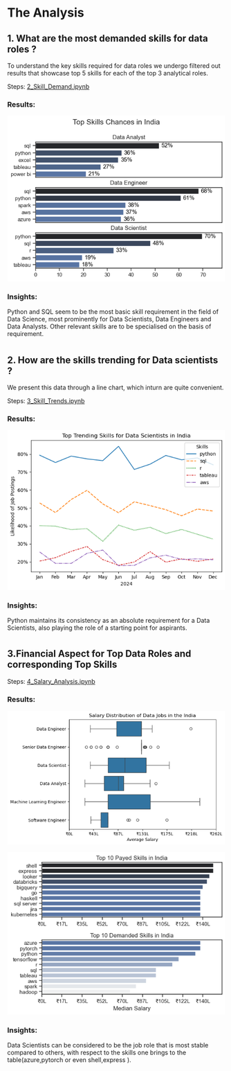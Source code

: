 # The Analysis
## 1. What are the most demanded skills for data roles ? 
To understand the key skills required for data roles we undergo filtered out results  that showcase top 5 skills for each of the top 3 analytical roles.

Steps: [2_Skill_Demand.ipynb](project_python\2_Skill_Demand.ipynb)

### Results: 
![Visualization of Top Skills](project_python/images/2_output.png)

### Insights:
Python and SQL seem to be the most basic skill requirement in the field of Data Science, most prominently for Data Scientists, Data Engineers and Data Analysts. Other relevant skills are to be specialised on the basis of requirement.
# 
## 2. How are the skills trending for Data scientists ?

We present this data through a line chart, which inturn are quite convenient.

Steps: [3_Skill_Trends.ipynb](project_python\3_Skill_Trends.ipynb)
### Results:
![Trending Skills](project_python/images/3_output.png)

### Insights:
Python maintains its consistency as an absolute requirement for a Data Scientists, also playing the role of a starting point for aspirants.
# 
## 3.Financial Aspect for Top Data Roles and corresponding Top Skills

Steps: [4_Salary_Analysis.ipynb](project_python\4_Salary_Analysis.ipynb)

### Results:
![Salary Distribution](project_python/images/4_output.png)

![Top Skills](project_python/images/4_2_output.png)

### Insights:
Data Scientists can be considered to be the job role that is most stable compared to others, with respect to the skills one brings to the table(azure,pytorch or even shell,express
 ).

